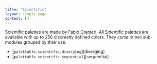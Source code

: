```yaml
---
title: 'Scientific'
layout: simple_page
content: []
---
```


Scientific palettes are made by
[Fabio Crameri](http://www.fabiocrameri.ch/colourmaps.php).
All Scientific palettes are available with up to 256 discreetly defined colors.
They come in two sub-modules grouped by their use:

- [`palettable.scientific.diverging`][diverging]
- [`palettable.scientific.sequential`][sequential]
